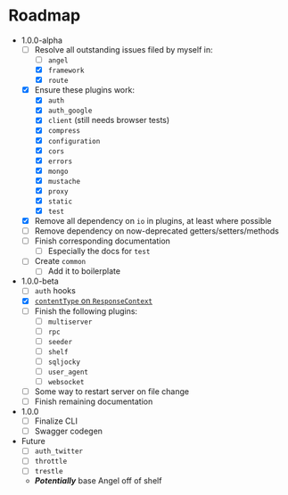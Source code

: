 # Roadmap

* 1.0.0-alpha
  * [ ] Resolve all outstanding issues filed by myself in:
    * [ ] `angel`
    * [x] `framework`
    * [x] `route`
  * [x] Ensure these plugins work:
    * [x] `auth`
    * [x] `auth_google`
    * [x] `client` (still needs browser tests)
    * [x] `compress`
    * [x] `configuration`
    * [x] `cors`
    * [x] `errors`
    * [x] `mongo`
    * [x] `mustache`
    * [x] `proxy`
    * [x] `static`
    * [x] `test`
  * [x] Remove all dependency on `io` in plugins, at least where possible
  * [ ] Remove dependency on now-deprecated getters/setters/methods
  * [ ] Finish corresponding documentation
    * [ ] Especially the docs for `test`
  * [ ] Create `common`
    * [ ] Add it to boilerplate

* 1.0.0-beta
  * [ ] `auth` hooks
  * [x] [`contentType` on `ResponseContext`](https://github.com/angel-dart/framework/issues/31)
  * [ ] Finish the following plugins:
    * [ ] `multiserver`
    * [ ] `rpc`
    * [ ] `seeder`
    * [ ] `shelf`
    * [ ] `sqljocky`
    * [ ] `user_agent`
    * [ ] `websocket`
  * [ ] Some way to restart server on file change
  * [ ] Finish remaining documentation
  
* 1.0.0
  * [ ] Finalize CLI
  * [ ] Swagger codegen
  
* Future
  * [ ] `auth_twitter`
  * [ ] `throttle`
  * [ ] `trestle`
  * ***Potentially*** base Angel off of shelf
